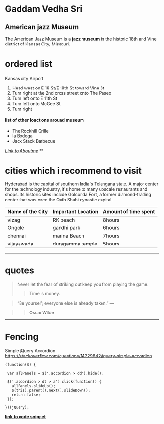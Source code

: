 # Gaddam Vedha Sri
## American jazz Museum
The American Jazz Museum is a **jazz museum** in the historic 18th and Vine district of Kansas City, Missouri.

# ordered list
 ###
 Kansas city Airport 
 1. Head west on E 18 St/E 18th St toward Vine St
2. Turn right at the 2nd cross street onto The Paseo
3. Turn left onto E 11th St
4. Turn left onto McGee St
5. Turn right 
 #### list of other loactions around museum
 * The Rockhill Grille
 * la Bodega
 * Jack Stack Barbecue

 *[Link to Aboutme](Aboutme.md)*
 **


 # cities which i recommend to visit

Hyderabad is the capital of southern India's Telangana state. A major center for the technology industry, it's home to many upscale restaurants and shops. Its historic sites include Golconda Fort, a former diamond-trading center that was once the Qutb Shahi dynastic capital.

| Name of the City | Important Location | Amount of time spent |
--- | --- | ---|
| vizag | RK beach | 8hours |
|Ongole | gandhi park | 6hours |
| chennai | marina Beach | 7hours |
| vijayawada| duragamma temple| 5hours |

 ---
 # quotes
 >Never let the fear of striking out keep you from playing the game.
 >> Time is money.

 > “Be yourself; everyone else is already taken.”
― 

 >>Oscar Wilde

 ---
 # Fencing
 Simple jQuery Accordion
 https://stackoverflow.com/questions/14229842/jquery-simple-accordion
 ```
 (function($) {
    
  var allPanels = $('.accordion > dd').hide();
    
  $('.accordion > dt > a').click(function() {
    allPanels.slideUp();
    $(this).parent().next().slideDown();
    return false;
  });

})(jQuery);
```
**[link to code snippet](https://css-tricks.com/snippets/jquery/simple-jquery-accordion/)**